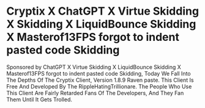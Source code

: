 # Cryptix X ChatGPT X Virtue Skidding X Skidding X LiquidBounce Skidding X Masterof13FPS forgot to indent pasted code Skidding

Sponsored by ChatGPT X Virtue Skidding X LiquidBounce Skidding X Masterof13FPS forgot to indent pasted code Skidding,
Today We Fall Into The Depths Of The Cryptix Client, Version 1.8.9 Raven paste. This Client Is Free And Developed By The RippleHatingTrillionare.
The People Who Use This Client Are Fairly Retarded Fans Of The Developers, And They Fan Them Until It Gets Trolled.
